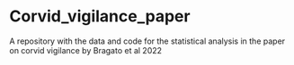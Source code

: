 # Corvid_vigilance_paper
A repository with the data and code for the statistical analysis in the paper on corvid vigilance by Bragato et al 2022
